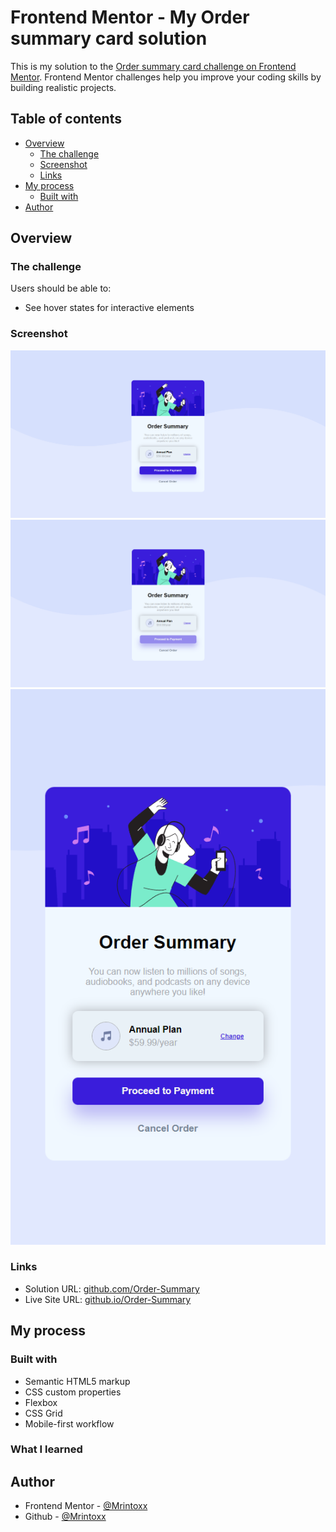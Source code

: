 # Frontend Mentor - My Order summary card solution

This is my solution to the [Order summary card challenge on Frontend Mentor](https://www.frontendmentor.io/challenges/order-summary-component-QlPmajDUj). Frontend Mentor challenges help you improve your coding skills by building realistic projects.

## Table of contents

- [Overview](#overview)
  - [The challenge](#the-challenge)
  - [Screenshot](#screenshot)
  - [Links](#links)
- [My process](#my-process)
  - [Built with](#built-with)
- [Author](#author)

## Overview

### The challenge

Users should be able to:

- See hover states for interactive elements

### Screenshot

![](./design/destop-final.png)
![](./design/active-desktop-final.png)
![](./design/mobile-final.png)

### Links

- Solution URL: [github.com/Order-Summary](https://github.com/mrintoxx/Order-Summary)
- Live Site URL: [github.io/Order-Summary](https://github.com/mrintoxx/Order-Summary)

## My process

### Built with

- Semantic HTML5 markup
- CSS custom properties
- Flexbox
- CSS Grid
- Mobile-first workflow

### What I learned

## Author

- Frontend Mentor - [@Mrintoxx](https://www.frontendmentor.io/profile/mrintoxx)
- Github - [@Mrintoxx](https://github.com/mrintoxx)

